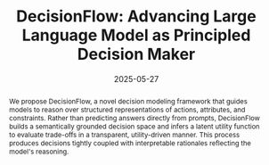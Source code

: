 ---
title: "DecisionFlow: Advancing Large Language Model as Principled Decision Maker"
date: 2025-05-27
selected: true
# pub: "ICLR"
pub_date: "2025"
# pub_last: ' <span class="badge badge-pill badge-primary">Oral (1.8%)</span>'
cover: /assets/images/covers/uground.png
abstract: >-
  We propose DecisionFlow, a novel decision modeling framework that guides models to reason over structured representations of actions, attributes, and constraints. Rather than predicting answers directly from prompts, DecisionFlow builds a semantically grounded decision space and infers a latent utility function to evaluate trade-offs in a transparent, utility-driven manner. This process produces decisions tightly coupled with interpretable rationales reflecting the model's reasoning.
authors:
- Xiusi Chen*
- Shanyong Wang*
- Cheng Qian*
- Hongru Wang*
- Peixuan Han
- Heng Ji
links:
  Paper: https://arxiv.org/abs/2505.21397
  Code: https://github.com/xiusic/DecisionFlow
  Homepage: https://decisionflow-uiuc.github.io/
--- 
